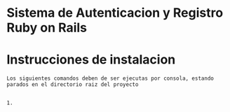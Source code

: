 Sistema de Autenticacion y Registro Ruby on Rails
=========



# Instrucciones de instalacion


	Los siguientes comandos deben de ser ejecutas por consola, estando parados en el directorio raiz del proyecto


	1.
